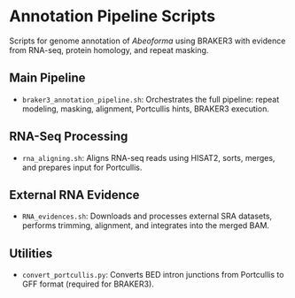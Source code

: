 # Annotation Pipeline Scripts

Scripts for genome annotation of *Abeoforma* using BRAKER3 with evidence from RNA-seq, protein homology, and repeat masking.

## Main Pipeline

- `braker3_annotation_pipeline.sh`: Orchestrates the full pipeline: repeat modeling, masking, alignment, Portcullis hints, BRAKER3 execution.

## RNA-Seq Processing

- `rna_aligning.sh`: Aligns RNA-seq reads using HISAT2, sorts, merges, and prepares input for Portcullis.

## External RNA Evidence

- `RNA_evidences.sh`: Downloads and processes external SRA datasets, performs trimming, alignment, and integrates into the merged BAM.

## Utilities

- `convert_portcullis.py`: Converts BED intron junctions from Portcullis to GFF format (required for BRAKER3).
